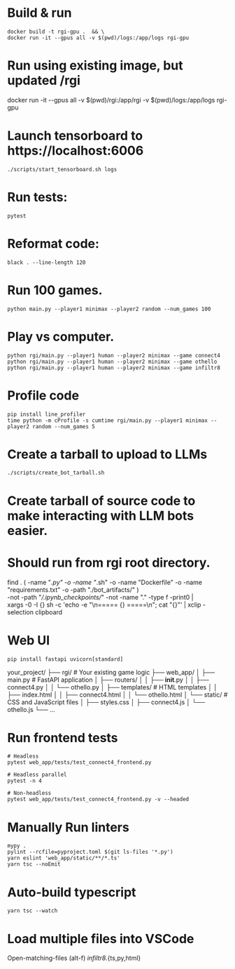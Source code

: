 # Build & run
```
docker build -t rgi-gpu .  && \
docker run -it --gpus all -v $(pwd)/logs:/app/logs rgi-gpu
```

# Run using existing image, but updated /rgi
docker run -it --gpus all -v $(pwd)/rgi:/app/rgi -v $(pwd)/logs:/app/logs rgi-gpu


# Launch tensorboard to https://localhost:6006
```
./scripts/start_tensorboard.sh logs
```

# Run tests:
```
pytest
```

# Reformat code:
```
black . --line-length 120
```

# Run 100 games.
```
python main.py --player1 minimax --player2 random --num_games 100
```

# Play vs computer.
```
python rgi/main.py --player1 human --player2 minimax --game connect4
python rgi/main.py --player1 human --player2 minimax --game othello
python rgi/main.py --player1 human --player2 minimax --game infiltr8
```

# Profile code
```
pip install line_profiler
time python -m cProfile -s cumtime rgi/main.py --player1 minimax --player2 random --num_games 5
```

# Create a tarball to upload to LLMs
```
./scripts/create_bot_tarball.sh
```

# Create tarball of source code to make interacting with LLM bots easier.
# Should run from rgi root directory.
find . \( -name "*.py" -o -name "*.sh" -o -name "Dockerfile" -o -name "requirements.txt" -o -path "./bot_artifacts/" \) \
    -not -path "*/.ipynb_checkpoints/*" -not -name "." -type f -print0 | \
xargs -0 -I {} sh -c 'echo -e "\n===== {} =====\n"; cat "{}"' | xclip -selection clipboard



# Web UI
```
pip install fastapi uvicorn[standard]
```
your_project/
├── rgi/                     # Your existing game logic
├── web_app/
│   ├── main.py              # FastAPI application
│   ├── routers/
│   │   ├── __init__.py
│   │   ├── connect4.py
│   │   └── othello.py
│   ├── templates/           # HTML templates
│   │   ├── index.html
│   │   ├── connect4.html
│   │   └── othello.html
│   └── static/              # CSS and JavaScript files
│       ├── styles.css
│       ├── connect4.js
│       └── othello.js
└── ...


# Run frontend tests
```
# Headless
pytest web_app/tests/test_connect4_frontend.py

# Headless parallel
pytest -n 4

# Non-headless
pytest web_app/tests/test_connect4_frontend.py -v --headed
```


# Manually Run linters
```
mypy .
pylint --rcfile=pyproject.toml $(git ls-files '*.py')
yarn eslint 'web_app/static/**/*.ts'
yarn tsc --noEmit
```


# Auto-build typescript
```
yarn tsc --watch
```


# Load multiple files into VSCode
Open-matching-files (alt-f)
*infiltr8*.{ts,py,html}